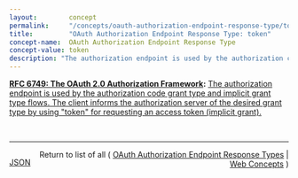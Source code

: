 ```yaml
---
layout:        concept
permalink:     "/concepts/oauth-authorization-endpoint-response-type/token"
title:         "OAuth Authorization Endpoint Response Type: token"
concept-name:  OAuth Authorization Endpoint Response Type
concept-value: token
description: "The authorization endpoint is used by the authorization code grant type and implicit grant type flows. The client informs the authorization server of the desired grant type by using \"token\" for requesting an access token (implicit grant)."
---
```


**[RFC 6749: The OAuth 2.0 Authorization Framework](/specs/IETF/RFC/6749 "The OAuth 2.0 authorization framework enables a third-party application to obtain limited access to an HTTP service, either on behalf of a resource owner by orchestrating an approval interaction between the resource owner and the HTTP service, or by allowing the third-party application to obtain access on its own behalf. This specification replaces and obsoletes the OAuth 1.0 protocol described in RFC 5849."):** [The authorization endpoint is used by the authorization code grant type and implicit grant type flows. The client informs the authorization server of the desired grant type by using "token" for requesting an access token (implicit grant).](http://tools.ietf.org/html/rfc6749#section-5 "Read documentation for OAuth Authorization Endpoint Response Type &#34;token&#34;")

<br/>
<hr/>

<p style="float : left"><a href="./token.json" title="JSON representing this particular Web Concept value">JSON</a></p>
<p style="text-align: right">Return to list of all ( <a href="../oauth-authorization-endpoint-response-type/">OAuth Authorization Endpoint Response Types</a> | <a href="../">Web Concepts</a> )</p>
